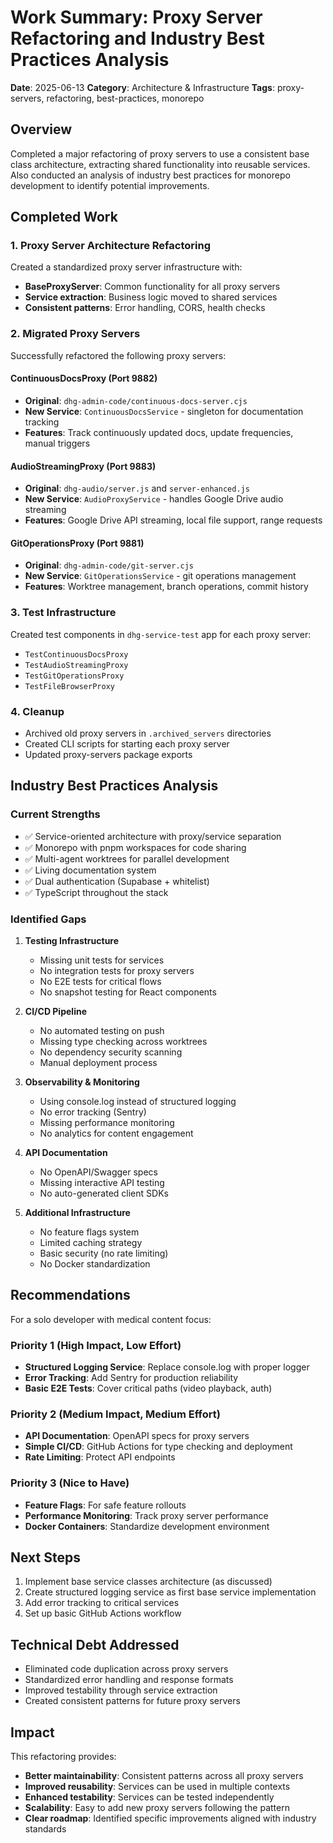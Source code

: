# Work Summary: Proxy Server Refactoring and Industry Best Practices Analysis

**Date**: 2025-06-13
**Category**: Architecture & Infrastructure
**Tags**: proxy-servers, refactoring, best-practices, monorepo

## Overview

Completed a major refactoring of proxy servers to use a consistent base class architecture, extracting shared functionality into reusable services. Also conducted an analysis of industry best practices for monorepo development to identify potential improvements.

## Completed Work

### 1. Proxy Server Architecture Refactoring

Created a standardized proxy server infrastructure with:
- **BaseProxyServer**: Common functionality for all proxy servers
- **Service extraction**: Business logic moved to shared services
- **Consistent patterns**: Error handling, CORS, health checks

### 2. Migrated Proxy Servers

Successfully refactored the following proxy servers:

#### ContinuousDocsProxy (Port 9882)
- **Original**: `dhg-admin-code/continuous-docs-server.cjs`
- **New Service**: `ContinuousDocsService` - singleton for documentation tracking
- **Features**: Track continuously updated docs, update frequencies, manual triggers

#### AudioStreamingProxy (Port 9883)
- **Original**: `dhg-audio/server.js` and `server-enhanced.js`
- **New Service**: `AudioProxyService` - handles Google Drive audio streaming
- **Features**: Google Drive API streaming, local file support, range requests

#### GitOperationsProxy (Port 9881)
- **Original**: `dhg-admin-code/git-server.cjs`
- **New Service**: `GitOperationsService` - git operations management
- **Features**: Worktree management, branch operations, commit history

### 3. Test Infrastructure

Created test components in `dhg-service-test` app for each proxy server:
- `TestContinuousDocsProxy`
- `TestAudioStreamingProxy`
- `TestGitOperationsProxy`
- `TestFileBrowserProxy`

### 4. Cleanup

- Archived old proxy servers in `.archived_servers` directories
- Created CLI scripts for starting each proxy server
- Updated proxy-servers package exports

## Industry Best Practices Analysis

### Current Strengths
- ✅ Service-oriented architecture with proxy/service separation
- ✅ Monorepo with pnpm workspaces for code sharing
- ✅ Multi-agent worktrees for parallel development
- ✅ Living documentation system
- ✅ Dual authentication (Supabase + whitelist)
- ✅ TypeScript throughout the stack

### Identified Gaps

1. **Testing Infrastructure**
   - Missing unit tests for services
   - No integration tests for proxy servers
   - No E2E tests for critical flows
   - No snapshot testing for React components

2. **CI/CD Pipeline**
   - No automated testing on push
   - Missing type checking across worktrees
   - No dependency security scanning
   - Manual deployment process

3. **Observability & Monitoring**
   - Using console.log instead of structured logging
   - No error tracking (Sentry)
   - Missing performance monitoring
   - No analytics for content engagement

4. **API Documentation**
   - No OpenAPI/Swagger specs
   - Missing interactive API testing
   - No auto-generated client SDKs

5. **Additional Infrastructure**
   - No feature flags system
   - Limited caching strategy
   - Basic security (no rate limiting)
   - No Docker standardization

## Recommendations

For a solo developer with medical content focus:

### Priority 1 (High Impact, Low Effort)
- **Structured Logging Service**: Replace console.log with proper logger
- **Error Tracking**: Add Sentry for production reliability
- **Basic E2E Tests**: Cover critical paths (video playback, auth)

### Priority 2 (Medium Impact, Medium Effort)
- **API Documentation**: OpenAPI specs for proxy servers
- **Simple CI/CD**: GitHub Actions for type checking and deployment
- **Rate Limiting**: Protect API endpoints

### Priority 3 (Nice to Have)
- **Feature Flags**: For safe feature rollouts
- **Performance Monitoring**: Track proxy server performance
- **Docker Containers**: Standardize development environment

## Next Steps

1. Implement base service classes architecture (as discussed)
2. Create structured logging service as first base service implementation
3. Add error tracking to critical services
4. Set up basic GitHub Actions workflow

## Technical Debt Addressed

- Eliminated code duplication across proxy servers
- Standardized error handling and response formats
- Improved testability through service extraction
- Created consistent patterns for future proxy servers

## Impact

This refactoring provides:
- **Better maintainability**: Consistent patterns across all proxy servers
- **Improved reusability**: Services can be used in multiple contexts
- **Enhanced testability**: Services can be tested independently
- **Scalability**: Easy to add new proxy servers following the pattern
- **Clear roadmap**: Identified specific improvements aligned with industry standards